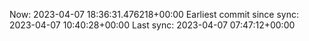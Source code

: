 Now: 2023-04-07 18:36:31.476218+00:00 Earliest commit since sync: 2023-04-07 10:40:28+00:00 Last sync: 2023-04-07 07:47:12+00:00

